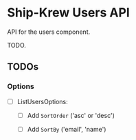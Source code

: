 # Ship-Krew Users API

API for the users component.

TODO.

## TODOs

### Options

- [ ] ListUsersOptions:
  - [ ] Add `SortOrder` ('asc' or 'desc')
  - [ ] Add `SortBy` ('email', 'name')

